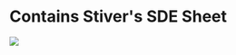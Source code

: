 # Contains Stiver's SDE Sheet
![](https://takeuforward.org/wp-content/uploads/2022/01/Strivers-SDE-Sheet-1-scaled.webp)
